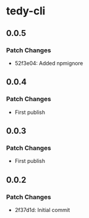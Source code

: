 # tedy-cli

## 0.0.5

### Patch Changes

- 52f3e04: Added npmignore

## 0.0.4

### Patch Changes

- First publish

## 0.0.3

### Patch Changes

- First publish

## 0.0.2

### Patch Changes

- 2f37d1d: Initial commit

